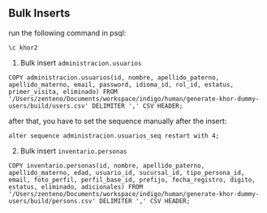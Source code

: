 ## Bulk Inserts

run the following command in psql:

```
\c khor2
```

1. Bulk insert `administracion.usuarios`

```
COPY administracion.usuarios(id, nombre, apellido_paterno, apellido_materno, email, password, idioma_id, rol_id, estatus, primer_visita, eliminado) FROM '/Users/zenteno/Documents/workspace/indigo/human/generate-khor-dummy-users/build/users.csv' DELIMITER ',' CSV HEADER;
 ```

after that,  you have to set the sequence manually after the insert:

```
alter sequence administracion.usuarios_seq restart with 4;
```

2. Bulk insert `inventario.personas`

```
COPY inventario.personas(id, nombre, apellido_paterno, apellido_materno, edad, usuario_id, sucursal_id, tipo_persona_id, email, foto_perfil, perfil_base_id, prefijo, fecha_registro, digito, estatus, eliminado, adicionales) FROM '/Users/zenteno/Documents/workspace/indigo/human/generate-khor-dummy-users/build/persons.csv' DELIMITER ',' CSV HEADER;

```
